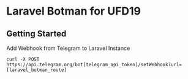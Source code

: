 # Laravel Botman for UFD19

## Getting Started

Add Webhook from Telegram to Laravel Instance

```code
curl -X POST https://api.telegram.org/bot[telegram_api_token]/setWebhook?url=[laravel_botman_route]
```

